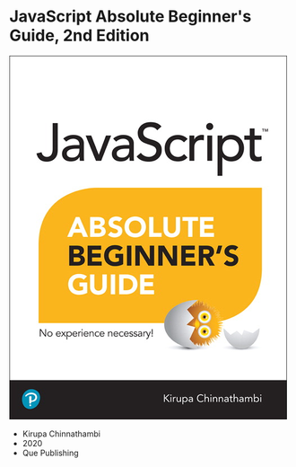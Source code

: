 # JavaScript Absolute Beginner's Guide, 2nd Edition

![portada](700-JavaScript-Absolute-Beginners-Guide-2nd-Edition/images/700-portada.jpg)

* Kirupa Chinnathambi
* 2020 
* Que Publishing 

